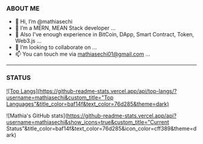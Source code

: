 ### ABOUT ME
- 👋 Hi, I’m @mathiasechi
- 👀 I’m a MERN, MEAN Stack developer ...
- 🌱 Also I've enough experience in BitCoin, DApp, Smart Contract, Token, Web3.js ...
- 💞️ I’m looking to collaborate on ...
- 📫 You can touch me via mathiasechi01@gmail.com ...

---

### STATUS

[![Top Langs](https://github-readme-stats.vercel.app/api/top-langs/?username=mathiasechi&custom_title="Top Languages"&title_color=baf14f&text_color=76d285&theme=dark)](https://github.com/mathiasechi/github-readme-stats)

![Mathia's GitHub stats](https://github-readme-stats.vercel.app/api?username=mathiasechi&show_icons=true&custom_title="Current Status"&title_color=baf14f&text_color=76d285&icon_color=cff389&theme=dark)
<!---
mathiasechi/mathiasechi is a ✨ special ✨ repository because its `README.md` (this file) appears on your GitHub profile.
You can click the Preview link to take a look at your changes.
--->

